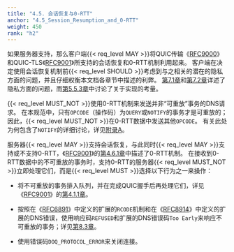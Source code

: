 ```yaml
---
title: "4.5. 会话恢复与0-RTT"
anchor: "4.5_Session_Resumption_and_0-RTT"
weight: 450
rank: "h2"
---
```


如果服务器支持，那么客户端{{< req_level MAY >}}将QUIC传输《[RFC9000]()》和QUIC-TLS《[RFC9001]()》所支持的会话恢复和0-RTT机制利用起来。
客户端在决定使用会话恢复机制前{{< req_level SHOULD >}}考虑到与之相关的潜在的隐私方面的问题，并且仔细权衡本文档各章节中描述的利弊。
[第7.1章]()和[第7.2章]()详述了隐私方面的问题，而[第5.5.3章]()中讨论了关于实现的考量。

{{< req_level MUST_NOT >}}使用0-RTT机制来发送并非“可重放”事务的DNS请求。
在本规范中，只有`OPCODE`（操作码）为`QUERY`或`NOTIFY`的事务才是可重放的；因此，{{< req_level MUST_NOT >}}在0-RTT数据中发送其他`OPCODE`。
有关此处为何包含了`NOTIFY`的详细讨论，详见[附录A]()。

服务器{{< req_level MAY >}}支持会话恢复，与此同时{{< req_level MAY >}}支持或不支持0-RTT，《[RFC9001]()》的[第4.6.1章]()中描述了0-RTT机制。
在接收到0-RTT数据中的不可重放的事务时，支持0-RTT的服务器{{< req_level MUST_NOT >}}立即处理它们，而是{{< req_level MUST >}}选择以下行为之一来操作：

* 将不可重放的事务排入队列，并在完成QUIC握手后再处理它们，详见《[RFC9001]()》的[第4.1.1章]()。

* 按照在《[RFC6891]()》中定义的扩展的`RCODE`机制和在《[RFC8914]()》中定义的扩展的DNS错误，使用响应码`REFUSED`和扩展的DNS错误码`Too Early`来响应不可重放的事务；详见[第8.3章]()。

* 使用错误码`DOQ_PROTOCOL_ERROR`来关闭连接。
